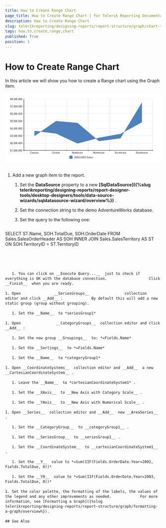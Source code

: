 ```yaml
---
title: How to Create Range Chart
page_title: How to Create Range Chart | for Telerik Reporting Documentation
description: How to Create Range Chart
slug: telerikreporting/designing-reports/report-structure/graph/chart-types/range-charts/how-to-create-range-chart
tags: how,to,create,range,chart
published: True
position: 1
---
```


# How to Create Range Chart



In this article we will show you how to create a Range chart using the Graph item.         

  ![Range Area Chart](images/Graph/RangeAreaChart.png)

## 

1. Add a new graph item to the report.

   1. Set the __DataSource__  property to a new                    __[SqlDataSource]({%slug telerikreporting/designing-reports/report-designer-tools/desktop-designers/tools/data-source-wizards/sqldatasource-wizard/overview%})__ .                 

   1. Set the connection string to the demo AdventureWorks database.

   1. Set the query to the following one:

	
      ````sql

SELECT ST.Name, SOH.TotalDue, SOH.OrderDate
FROM Sales.SalesOrderHeader AS SOH
INNER JOIN Sales.SalesTerritory AS ST ON SOH.TerritoryID = ST.TerritoryID
````




   1. You can click on __Execute Query...__  just to check if everything is OK with the database connection.                   Click __Finish__  when you are ready.                 

1. Open               __SeriesGroups__                collection editor and click __Add__ .             By default this will add a new static group (group without grouping).             

   1. Set the __Name__  to *seriesGroup1* 

1. Open                __CategoryGroups__  collection editor and click __Add__ :             

   1. Set the new group __Groupings__  to: *=Fields.Name* 

   1. Set the __Sortings__  to *=Fields.Name* 

   1. Set the __Name__  to *categoryGroup1* 

1. Open __CoordinateSystems__  collection editor and __Add__  a new __CartesianCoordinateSystem__ .             

   1. Leave the __Name__  to *cartesianCoordinateSystem1* .                 

   1. Set the __XAxis__  to __New Axis with Category Scale__ .                 

   1. Set the __YAxis__  to __New Axis with Numerical Scale__ .                 

1. Open __Series__  collection editor and __Add__  new __AreaSeries__ .             

   1. Set the __CategoryGroup__  to __categoryGroup1__ .                 

   1. Set the __SeriesGroup__  to __seriesGroup1__ .                 

   1. Set the __CoordinateSystem__  to __cartesianCoordinateSystem1__ .                 

   1. Set the __Y__  value to *=Sum(IIF(Fields.OrderDate.Year=2002, Fields.TotalDue, 0))* 

   1. Set the __Y0__  value to *=Sum(IIF(Fields.OrderDate.Year=2003, Fields.TotalDue, 0))* 

1. Set the color palette, the formatting of the labels, the values of the legend and any other improvements as needed.             For more information, see [Formatting a Graph]({%slug telerikreporting/designing-reports/report-structure/graph/formatting-a-graph/overview%}).             

## See Also

